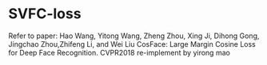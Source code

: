 # SVFC-loss
Refer to paper:
Hao Wang, Yitong Wang, Zheng Zhou, Xing Ji, Dihong Gong, Jingchao Zhou,Zhifeng Li, and Wei Liu
CosFace: Large Margin Cosine Loss for Deep Face Recognition. CVPR2018
re-implement by yirong mao
